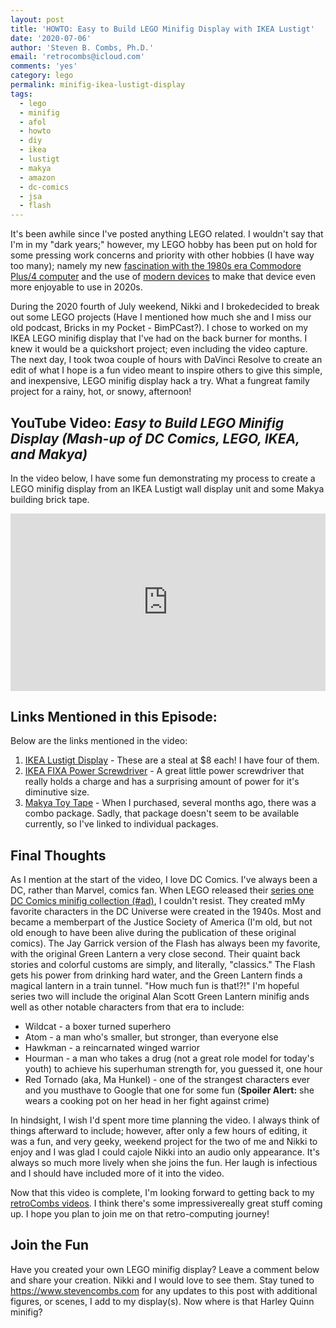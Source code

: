 ```yaml
---
layout: post
title: 'HOWTO: Easy to Build LEGO Minifig Display with IKEA Lustigt'
date: '2020-07-06'
author: 'Steven B. Combs, Ph.D.'
email: 'retrocombs@icloud.com'
comments: 'yes'
category: lego
permalink: minifig-ikea-lustigt-display
tags:
  - lego
  - minifig
  - afol
  - howto
  - diy
  - ikea
  - lustigt
  - makya
  - amazon
  - dc-comics
  - jsa
  - flash
---
```


It's been awhile since I've posted anything LEGO related. I wouldn't say that I'm in my "dark years;" however, my LEGO hobby has been put on hold for some pressing work concerns and priority with other hobbies (I have way too many); namely my new [fascination with the 1980s era Commodore Plus/4 computer](https://www.stevencombs.com/plus4) and the use of [modern devices](https://www.stevencombs.com/pi1541) to make that device even more enjoyable to use in 2020s.

During the 2020 fourth of July weekend, Nikki and I brokedecided to break out some LEGO projects (Have I mentioned how much she and I miss our old podcast, Bricks in my Pocket - BimPCast?). I chose to worked on my IKEA LEGO minifig display that I've had on the back burner for months. I knew it would be a quickshort project; even including the video capture. The next day, I took twoa couple of hours with DaVinci Resolve to create an edit of what I hope is a fun video meant to inspire others to give this simple, and inexpensive, LEGO minifig display hack a try. What a fungreat family project for a rainy, hot, or snowy, afternoon!

## YouTube Video: _Easy to Build LEGO Minifig Display (Mash-up of DC Comics, LEGO, IKEA, and Makya)_

In the video below, I have some fun demonstrating my process to create a LEGO minifig display from an IKEA Lustigt wall display unit and some Makya building brick tape.

<div style="position:relative;padding-top:56.25%;"><p><iframe src="https://www.youtube.com/embed/FHxMdBNKRQ4" frameborder="0" allowfullscreen="true" mozallowfullscreen="true" webkitallowfullscreen="true" style="position:absolute;top:0;left:0;width:100%;height:100%;"></iframe></p></div>

## Links Mentioned in this Episode:

Below are the links mentioned in the video:

1. [IKEA Lustigt Display](https://www.ikea.com/us/en/p/lustigt-wall-shelf-30381852/) - These are a steal at $8 each! I have four of them.
2. [IKEA FIXA Power Screwdriver](https://www.ikea.com/us/en/p/fixa-screwdriver-lithium-ion-60196103/) - A great little power screwdriver that really holds a charge and has a surprising amount of power for it's diminutive size.
3. [Makya Toy Tape](https://amzn.to/2ZEjEXg) - When I purchased, several months ago, there was a combo package. Sadly, that package doesn't seem to be available currently, so I've linked to individual packages.

## Final Thoughts

As I mention at the start of the video, I love DC Comics. I've always been a DC, rather than Marvel, comics fan. When LEGO released their [series one DC Comics minifig collection (#ad)](https://amzn.to/2Z8DBGN), I couldn't resist. They created mMy favorite characters in the DC Universe were created in the 1940s. Most and became a memberpart of the Justice Society of America (I'm old, but not old enough to have been alive during the publication of these original comics). The Jay Garrick version of the Flash has always been my favorite, with the original Green Lantern a very close second. Their quaint back stories and colorful customs are simply, and literally, "classics." The Flash gets his power from drinking hard water, and the Green Lantern finds a magical lantern in a train tunnel. "How much fun is that!?!" I'm hopeful series two will include the original Alan Scott Green Lantern minifig ands well as other notable characters from that era to include:

* Wildcat - a boxer turned superhero
* Atom - a man who's smaller, but stronger, than everyone else
* Hawkman - a reincarnated winged warrior
* Hourman - a man who takes a drug (not a great role model for today's youth) to achieve his superhuman strength for, you guessed it, one hour
* Red Tornado (aka, Ma Hunkel) - one of the strangest characters ever and you musthave to Google that one for some fun (**Spoiler Alert:** she wears a cooking pot on her head in her fight against crime)

In hindsight, I wish I'd spent more time planning the video. I always think of things afterward to include; however, after only a few hours of editing, it was a fun, and very geeky, weekend project for the two of me and Nikki to enjoy and I was glad I could cajole Nikki into an audio only appearance. It's always so much more lively when she joins the fun. Her laugh is infectious and I should have included more of it into the video.

Now that this video is complete, I'm looking forward to getting back to my [retroCombs videos](https://www.youtube.com/playlist?list=PLRVBh2hjFTolfr0_s80Z_Z5bawxWkfRRW). I think there's some impressivereally great stuff coming up. I hope you plan to join me on that retro-computing journey!

## Join the Fun

Have you created your own LEGO minifig display? Leave a comment below and share your creation. Nikki and I would love to see them. Stay tuned to <https://www.stevencombs.com> for any updates to this post with additional figures, or scenes, I add to my display(s). Now where is that Harley Quinn minifig?
